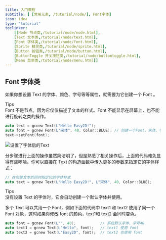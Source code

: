 ```yaml
---
title: 入门教程
subtitle: [ [常用元素, /tutorial/node/], Font字体]
icon: idea
type: "tutorial"
toclinker: 
    [[Node 节点类,/tutorial/node/node.html],
    [Text 文本类,/tutorial/node/text.html],
    [Font 字体类,/tutorial/node/font.html],
    [Sprite 精灵类,/tutorial/node/sprite.html],
    [Button 按钮类,/tutorial/node/button.html],
    [ButtonToggle 开关按钮类,/tutorial/node/buttontoggle.html],
    [Menu 菜单类,/tutorial/node/menu.html]]
---
```

## Font 字体类

如果你想设置 Text 的字体、颜色、字号等等属性，就需要为它创建一个 Font 。

<div class="ui info message"><div class="header">Tips </div>
Font 不是节点，因为它仅仅描述了文本的样式。Font 不能显示在屏幕上，也不能进行旋转之类的操作。
</div>

```cpp
auto text = gcnew Text(L"Hello Easy2D!");
auto font = gcnew Font(L"宋体", 40, Color::BLUE); // 创建一个Font，宋体、字号40、蓝色
text->setFont(font);
```

![设置了字体后的Text](/assets/images/tutorial/font1.png)

分步骤进行上面的操作虽然简洁明了，但是熟悉了相关操作后，上面的代码难免显得有些啰嗦。你可以直接在 Text 的构造函数中传入更多的参数来指定它的字体样式：

```cpp
// 在创建文本的同时指定它的字体样式
auto text = gcnew Text(L"Hello Easy2D!", L"宋体", 40, Color::BLUE);
```

<div class="ui info message"><div class="header">Tips </div>
没有设置 Text 的字体时，它会自动创建一个默认字体并使用。
</div>

多个 Text 可以共用一个 Font，例如下面的代码中 text1 和 text2 使用了同一个 Font 对象，这时如果你修改 font 的颜色，text1和 text2 会同时变色。

```cpp
auto font = gcnew Font(L"", 40);           // 系统默认字体、字号40
auto text1 = gcnew Text(L"Hello", font);   // text1 使用 font
auto text2 = gcnew Text(L"Easy2D", font);  // text2 也使用 font
```